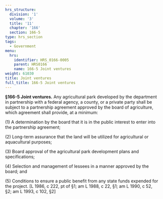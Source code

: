 ```yaml
---
hrs_structure:
  division: '1'
  volume: '3'
  title: '11'
  chapter: '166'
  section: 166-5
type: hrs_section
tags:
  - Government
menu:
  hrs:
    identifier: HRS_0166-0005
    parent: HRS0166
    name: 166-5 Joint ventures
weight: 61030
title: Joint ventures
full_title: 166-5 Joint ventures
---
```

**§166-5 Joint ventures.** Any agricultural park developed by the department in partnership with a federal agency, a county, or a private party shall be subject to a partnership agreement approved by the board of agriculture, which agreement shall provide, at a minimum:

(1) A determination by the board that it is in the public interest to enter into the partnership agreement;

(2) Long-term assurance that the land will be utilized for agricultural or aquacultural purposes;

(3) Board approval of the agricultural park development plans and specifications;

(4) Selection and management of lessees in a manner approved by the board; and

(5) Conditions to ensure a public benefit from any state funds expended for the project. [L 1986, c 222, pt of §1; am L 1988, c 22, §1; am L 1990, c 52, §2; am L 1993, c 102, §2]